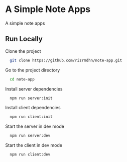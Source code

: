 # A Simple Note Apps

A simple note apps

## Run Locally

Clone the project

```bash
  git clone https://github.com/rizrmdhn/note-app.git
```

Go to the project directory

```bash
  cd note-app
```

Install server dependencies

```bash
  npm run server:init
```

Install client dependencies

```bash
  npm run client:init
```

Start the server in dev mode

```bash
  npm run server:dev
```

Start the client in dev mode

```bash
  npm run client:dev
```
